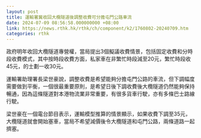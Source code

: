 ```yaml
---
layout: post
title: 運輸署冀收回大欖隧道後調整收費可分擔屯門公路車流
date: 2024-07-09 08:56:58.000000000 +08:00
link: https://news.rthk.hk/rthk/ch/component/k2/1760802-20240709.htm
categories: rthk
---
```


政府明年收回大欖隧道專營權，當局提出3個擬議收費情景，包括固定收費和分時段收費模式，其中按時段收費方面，私家車在非繁忙時段減至20元，繁忙時段收45元，的士劃一收30元。

運輸署助理署長梁世豪說，調整收費是希望能夠分擔屯門公路的車流，但下調幅度需要做到平衡，一個很最重要原則，是希望日後下調收費後大欖隧道仍然能夠保持暢通，因為這條隧道對本港物流業非常重要，有很多貨車行駛，亦有多條巴士路線行駛。

梁世豪在一個電台節目表示，運輸模型推算的情景顯示，如果收費下調至35元，大欖隧道就會開始塞車，當局不希望減價後令大欖隧道和屯門公路，兩條道路一起擠塞。
